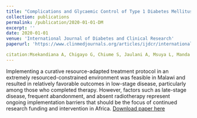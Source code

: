 ```yaml
---
title: "Complications and Glycaemic Control of Type 1 Diabetes Mellitus amongst Children Aged 5 to 19 Years Attending Diabetic Clinic at Kamuzu Central Hospital In Malawi"
collection: publications
permalink: /publication/2020-01-01-DM
excerpt: ''
date: 2020-01-01
venue: 'International Journal of Diabetes and Clinical Research'
paperurl: 'https://www.clinmedjournals.org/articles/ijdcr/international-journal-of-diabetes-and-clinical-research-ijdcr-7-117.php?jid=ijdcr'

citation:Msekandiana A, Chigayo G, Chiume S, Jaulani A, Msuya L, Manda G et al. (2020) Complications and Glycaemic Control of Type 1 Diabetes Mellitus amongst Children Aged 5 to 19 Years Attending Diabetic Clinic at Kamuzu Central Hospital In Malawi. Int J Diabetes Clin Res 7:117. doi.org/10.23937/2377-3634/1410117
---
```

Implementing a curative resource-adapted treatment protocol in an extremely resourced-constrained environment was feasible in Malawi and resulted in relatively favorable outcomes in low-stage disease, particularly among those who completed therapy. However, factors such as late-stage disease, frequent abandonment, and absent radiotherapy represent ongoing implementation barriers that should be the focus of continued research funding and intervention in Africa.
[Download paper here](https://www.clinmedjournals.org/articles/ijdcr/international-journal-of-diabetes-and-clinical-research-ijdcr-7-117.php?jid=ijdcr)

